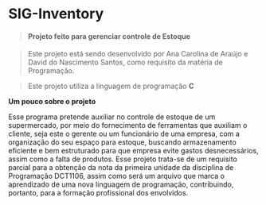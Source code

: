 # SIG-Inventory

>#### Projeto feito para gerenciar controle de Estoque


>Este projeto está sendo desenvolvido por Ana Carolina de Araújo e David do Nascimento Santos, como requisito da matéria de Programação.


>Este projeto utiliza a linguagem de programação **C**

**Um pouco sobre o projeto**

Esse programa pretende auxiliar no controle de estoque de um supermercado, por meio do fornecimento de ferramentas que auxiliam o cliente, seja este o gerente ou um funcionário de uma empresa, com a organização do seu espaço para estoque, buscando armazenamento eficiente e bem estruturado para que empresa evite gastos desnecessários, assim como a falta de produtos. Esse projeto trata-se de um requisito parcial para a obtenção da nota da primeira unidade da disciplina de Programação DCT1106, assim como será um arquivo que marca o aprendizado de uma nova linguagem de programação, contribuindo, portanto, para a formação profissional dos envolvidos. 

